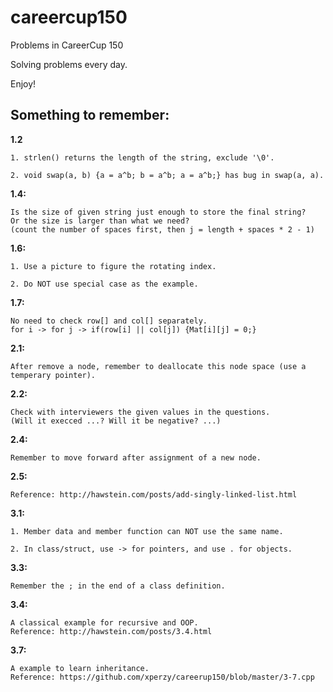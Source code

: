 careercup150
============

Problems in CareerCup 150

Solving problems every day.

Enjoy!

Something to remember:
---

**1.2**

	1. strlen() returns the length of the string, exclude '\0'.

	2. void swap(a, b) {a = a^b; b = a^b; a = a^b;} has bug in swap(a, a).
	  
**1.4:**

	Is the size of given string just enough to store the final string?
	Or the size is larger than what we need? 
	(count the number of spaces first, then j = length + spaces * 2 - 1)

**1.6:**

	1. Use a picture to figure the rotating index.

	2. Do NOT use special case as the example.

**1.7:**

	No need to check row[] and col[] separately.
	for i -> for j -> if(row[i] || col[j]) {Mat[i][j] = 0;}

**2.1:**

	After remove a node, remember to deallocate this node space (use a temperary pointer).

**2.2:**
	
	Check with interviewers the given values in the questions.
	(Will it execced ...? Will it be negative? ...)

**2.4:**

	Remember to move forward after assignment of a new node.

**2.5:**
	
	Reference: http://hawstein.com/posts/add-singly-linked-list.html

**3.1:**

	1. Member data and member function can NOT use the same name.

	2. In class/struct, use -> for pointers, and use . for objects.

**3.3:**
	
	Remember the ; in the end of a class definition.

**3.4:**

	A classical example for recursive and OOP.
	Reference: http://hawstein.com/posts/3.4.html

**3.7:**
	
	A example to learn inheritance.
	Reference: https://github.com/xperzy/careerup150/blob/master/3-7.cpp

